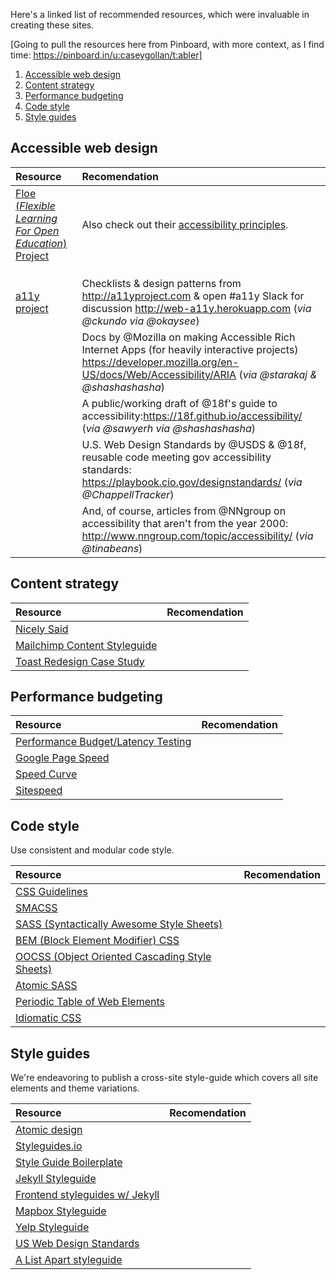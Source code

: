 Here's a linked list of recommended resources, which were invaluable in creating these sites.

[Going to pull the resources here from Pinboard, with more context, as I find time: https://pinboard.in/u:caseygollan/t:abler]

1. [Accessible web design](#accessible-web-design)
2. [Content strategy](#content-strategy)
3. [Performance budgeting](#performance-budgeting)
4. [Code style](#code-style)
5. [Style guides](#style-guides)

## Accessible web design

| Resource | Recomendation |
| :--- | :--- |
| [Floe (_Flexible Learning For Open Education_) Project](http://floeproject.org) | Also check out their [accessibility principles](http://handbook.floeproject.org/index.php?title=Accessibility_principles). |
| [](http://www.imsglobal.org/accessibility/afav3p0pd/AfA3p0_BestPractice_v1p0pd.html) | |
| [](http://www.w3.org/TR/UAAG10-TECHS/) | |
| [](http://achecker.ca/checker/index.php) | |
| [a11y project](http://a11yproject.com) | Checklists & design patterns from http://a11yproject.com & open #a11y Slack for discussion http://web-a11y.herokuapp.com (_via @ckundo via @okaysee_) |
| | Docs by @Mozilla on making Accessible Rich Internet Apps (for heavily interactive projects) https://developer.mozilla.org/en-US/docs/Web/Accessibility/ARIA (_via @starakaj & @shashashasha_) |
| | A public/working draft of @18f's guide to accessibility:https://18f.github.io/accessibility/ (_via @sawyerh via @shashashasha_) |
| | U.S. Web Design Standards by @USDS & @18f, reusable code meeting gov accessibility standards: https://playbook.cio.gov/designstandards/ (_via @ChappellTracker_) |
| | And, of course, articles from @NNgroup on accessibility that aren't from the year 2000: http://www.nngroup.com/topic/accessibility/ (_via @tinabeans_) |

## Content strategy

| Resource | Recomendation |
| :--- | :--- |
| [Nicely Said](http://www.nicelysaid.co/) | |
| [Mailchimp Content Styleguide](http://styleguide.mailchimp.com/) | |
| [Toast Redesign Case Study](http://responsivewebdesign.com/toast/) | |

## Performance budgeting

| Resource | Recomendation |
| :--- | :--- |
| [Performance Budget/Latency Testing](https://responsivedesign.is/articles/testing-for-latency) | |
| [Google Page Speed](https://developers.google.com/speed/pagespeed/?hl=en) | |
| [Speed Curve](https://speedcurve.com/) | |
| [Sitespeed](https://www.sitespeed.io/) | |

## Code style

Use consistent and modular code style.

| Resource | Recomendation |
| :--- | :--- |
| [CSS Guidelines](http://cssguidelin.es/) | |
| [SMACSS](https://smacss.com/book/categorizing) | |
| [SASS (Syntactically Awesome Style Sheets)](http://sass-lang.com/) | |
| [BEM (Block Element Modifier) CSS](https://css-tricks.com/bem-101/) | |
| [OOCSS (Object Oriented Cascading Style Sheets)](https://github.com/stubbornella/oocss/wiki/FAQ) | |
| [Atomic SASS](https://www.smashingmagazine.com/2013/08/other-interface-atomic-design-sass/) | |
| [Periodic Table of Web Elements](http://zqsmm.qiniucdn.com/data/20110511083224/index.html) | |
| [Idiomatic CSS](https://github.com/necolas/idiomatic-css) | |

## Style guides

We're endeavoring to publish a cross-site style-guide which covers all site elements and theme variations.

| Resource | Recomendation |
| :--- | :--- |
| [Atomic design](http://atomicdesign.bradfrost.com) | |
| [Styleguides.io](http://styleguides.io/) | |
| [Style Guide Boilerplate](https://github.com/bjankord/Style-Guide-Boilerplate) | |
| [Jekyll Styleguide](https://github.com/davidhund/jekyll-styleguide) | |
| [Frontend styleguides w/ Jekyll](https://webstoemp.com/blog/front-end-style-guides-jekyll/) | |
| [Mapbox Styleguide](https://www.mapbox.com/base/styling/helper-classes/) | |
| [Yelp Styleguide](http://www.yelp.com/styleguide) | |
| [US Web Design Standards](https://standards.usa.gov/visual-style/#text-accessibility) | |
| [A List Apart styleguide](http://patterns.alistapart.com/) | |
